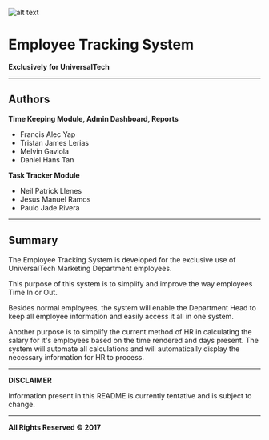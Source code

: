 ![alt text](https://media.licdn.com/media/p/1/000/1be/032/258c49b.png "UniversalTech")

# Employee Tracking System
<p><strong>Exclusively for UniversalTech</strong></p>

---
## Authors
**Time Keeping Module, Admin Dashboard, Reports**
   * Francis Alec Yap
   * Tristan James Lerias
   * Melvin Gaviola
   * Daniel Hans Tan

**Task Tracker Module**
   * Neil Patrick Llenes
   * Jesus Manuel Ramos
   * Paulo Jade Rivera
---
## Summary
<p>The Employee Tracking System is developed for the exclusive use of UniversalTech Marketing Department employees.</p>

<p>This purpose of this system is to simplify and improve the way employees Time In or Out.</p>

<p>Besides normal employees, the system will enable the Department Head to keep all employee information and easily access it all in one system.</p>

<p>Another purpose is to simplify the current method of HR in calculating the salary for it's employees based on the time rendered and days present. The system will automate all calculations and will automatically display the necessary information for HR to process.</p>

---
**DISCLAIMER**

Information present in this README is currently tentative and is subject to change.

---

<p><strong>All Rights Reserved &copy; 2017</strong></p>